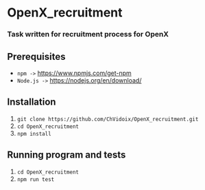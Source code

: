 # OpenX_recruitment
### Task written for recruitment process for OpenX

## Prerequisites

- `npm ->` <https://www.npmjs.com/get-npm>
- `Node.js ->` <https://nodejs.org/en/download/> 

## Installation 

1. `git clone https://github.com/ChVidoix/OpenX_recruitment.git`
2. `cd OpenX_recruitment`
3. `npm install`

## Running program and tests

1. `cd OpenX_recruitment`
2. `npm run test`
